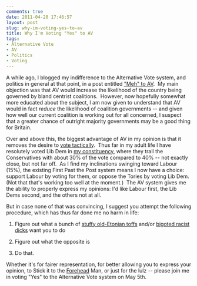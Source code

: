 ```yaml
---
comments: true
date: 2011-04-20 17:46:57
layout: post
slug: why-im-voting-yes-to-av
title: Why I'm Voting "Yes" to AV
tags:
- Alternative Vote
- AV
- Politics
- Voting
---
```


A while ago, I blogged my indifference to the Alternative Vote system, and politics in general at that point, in a post entitled ["Meh" to AV](/blog/meh-to-av).  My main objection was that AV would increase the likelihood of the country being governed by bland centrist coalitions.  However, now hopefully somewhat more educated about the subject, I am now given to understand that AV would in fact _reduce_ the likelihood of coalition governments -- and given how well our current coalition is working out for all concerned, I suspect that a greater chance of outright majority governments may be a good thing for Britain.

Over and above this, the biggest advantage of AV in my opinion is that it removes the desire to [vote tactically](http://rdouglasjohnson.com/misc/av-dogshit.gif).  Thus far in my adult life I have resolutely voted Lib Dem in [my constituency](https://secure.wikimedia.org/wikipedia/en/wiki/Bournemouth_West), where they trail the Conservatives with about 30% of the vote compared to 40% -- not exactly close, but not far off.  As I find my inclinations swinging toward Labour (15%), the existing First Past the Post system means I now have a choice: support Labour by voting for them, or oppose the Tories by voting Lib Dem.  (Not that that's working too well at the moment.)  The AV system gives me the ability to properly express my opinions: I'd like Labour first, the Lib Dems second, and the others not at all.

But in case none of that was convincing, I suggest you attempt the following procedure, which has thus far done me no harm in life:

	
  1. Figure out what a bunch of [stuffy old-Etonian toffs](http://www.conservatives.com/Campaigns/No_to_AV.aspx) and/or [bigoted racist dicks](http://www.bnp.org.uk/news/why-bnp-will-urge-%E2%80%9Cno%E2%80%9D-vote-av-referendum) want you to do

	
  2. Figure out what the opposite is

	
  3. Do that.

Whether it's for fairer representation, for better allowing you to express your opinion, to Stick it to the [Forehead](https://www.facebook.com/pages/David-Camerons-massive-shiny-forehead/116750315028509) Man, or just for the lulz -- please join me in voting "Yes" to the Alternative Vote system on May 5th.
